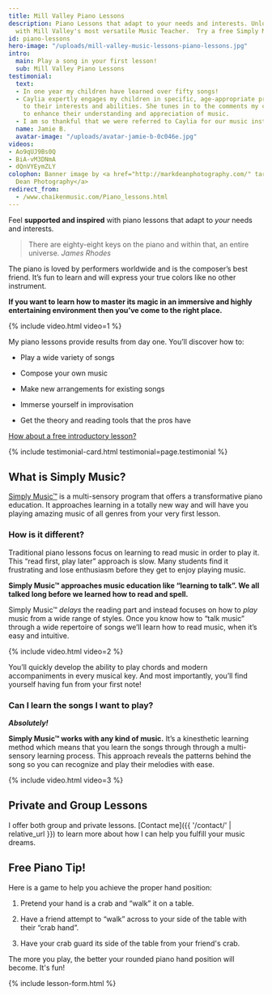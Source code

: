 ```yaml
---
title: Mill Valley Piano Lessons
description: Piano Lessons that adapt to your needs and interests. Unlock the magic
  with Mill Valley's most versatile Music Teacher.  Try a free Simply Music™ lesson!
id: piano-lessons
hero-image: "/uploads/mill-valley-music-lessons-piano-lessons.jpg"
intro:
  main: Play a song in your first lesson!
  sub: Mill Valley Piano Lessons
testimonial:
  text:
  - In one year my children have learned over fifty songs!
  - Caylia expertly engages my children in specific, age-appropriate programs tailored
    to their interests and abilities. She tunes in to the comments my children make
    to enhance their understanding and appreciation of music.
  - I am so thankful that we were referred to Caylia for our music instruction.
  name: Jamie B.
  avatar-image: "/uploads/avatar-jamie-b-0c046e.jpg"
videos:
- Ao9qUJ9Bs0Q
- BiA-vM3DNmA
- dQnVYEymZLY
colophon: Banner image by <a href="http://markdeanphotography.com/" target="_blank">Mark
  Dean Photography</a>
redirect_from:
  - /www.chaikenmusic.com/Piano_lessons.html
---
```


Feel **supported and inspired** with piano lessons that adapt to *your* needs and interests.

> There are eighty-eight keys on the piano and within that, an entire universe.
> <cite>James Rhodes</cite>

The piano is loved by performers worldwide and is the composer’s best friend. It’s fun to learn and will express your true colors like no other instrument.

**If you want to learn how to master its magic in an immersive and highly entertaining environment then you’ve come to the right place.**

{% include video.html video=1 %}

My piano lessons provide results from day one. You’ll discover how to:

* Play a wide variety of songs

* Compose your own music

* Make new arrangements for existing songs

* Immerse yourself in improvisation

* Get the theory and reading tools that the pros have

[How about a free introductory lesson?](#lesson-form)

{% include testimonial-card.html testimonial=page.testimonial %}

## What is Simply Music?

<a href="https://simplymusic.com" target="_blank">Simply Music™</a> is a multi-sensory program that offers a transformative piano education. It approaches learning in a totally new way and will have you playing amazing music of all genres from your very first lesson.

### How is it different?

Traditional piano lessons focus on learning to read music in order to play it. This “read first, play later” approach is slow. Many students find it frustrating and lose enthusiasm before they get to enjoy playing music.

**Simply Music™ approaches music education like “learning to talk”. We all talked long before we learned how to read and spell.**

Simply Music™ *delays* the reading part and instead focuses on how to *play* music from a wide range of styles. Once you know how to “talk music” through a wide repertoire of songs we’ll learn how to read music, when it’s easy and intuitive.

{% include video.html video=2 %}

You’ll quickly develop the ability to play chords and modern accompaniments in every musical key. And most importantly, you’ll find yourself having fun from your first note!

### Can I learn the songs I want to play?

***Absolutely!***

**Simply Music™ works with any kind of music.** It’s a kinesthetic learning method which means that you learn the songs through through a multi-sensory learning process. This approach reveals the patterns behind the song so you can recognize and play their melodies with ease.

{% include video.html video=3 %}

## Private and Group Lessons

I offer both group and private lessons. [Contact me]({{ '/contact/' | relative_url }}) to learn more about how I can help you fulfill your music dreams.

## Free Piano Tip!

Here is a game to help you achieve the proper hand position:

1. Pretend your hand is a crab and “walk” it on a table.

2. Have a friend attempt to “walk” across to your side of the table with their “crab hand”.

3. Have your crab guard its side of the table from your friend's crab.

The more you play, the better your rounded piano hand position will become. It's fun!

{% include lesson-form.html %}